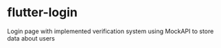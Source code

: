 # flutter-login
Login page with implemented verification system using MockAPI to store data about users
